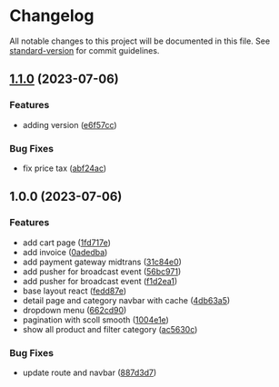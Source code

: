 # Changelog

All notable changes to this project will be documented in this file. See [standard-version](https://github.com/conventional-changelog/standard-version) for commit guidelines.

## [1.1.0](https://github.com/CahBantul/online-shop/compare/v1.0.0...v1.1.0) (2023-07-06)


### Features

* adding version ([e6f57cc](https://github.com/CahBantul/online-shop/commit/e6f57cc0678db888d6c1f483bb9f713e745b05b9))


### Bug Fixes

* fix price tax ([abf24ac](https://github.com/CahBantul/online-shop/commit/abf24aca3decf5c80bce77b7a1c0df2e814dfeac))

## 1.0.0 (2023-07-06)


### Features

* add cart page ([1fd717e](https://github.com/CahBantul/online-shop/commit/1fd717e952157c452da6993a67c183de22e31e1e))
* add invoice ([0adedba](https://github.com/CahBantul/online-shop/commit/0adedbaf6dc1feaccf7bf025b0ce43501fe12f7b))
* add payment gateway midtrans ([31c84e0](https://github.com/CahBantul/online-shop/commit/31c84e0341ed0fd4fab7c1675985157148303da4))
* add pusher for broadcast event ([56bc971](https://github.com/CahBantul/online-shop/commit/56bc971a068c5f067c3580982e36c863e206d713))
* add pusher for broadcast event ([f1d2ea1](https://github.com/CahBantul/online-shop/commit/f1d2ea17b30f3d5c2b3ddb598df01b32c437ceba))
* base layout react ([fedd87e](https://github.com/CahBantul/online-shop/commit/fedd87e5fb921ba35ba32777e5f40fcc96386a19))
* detail page and category navbar with cache ([4db63a5](https://github.com/CahBantul/online-shop/commit/4db63a5260e6bc931259622915cccac9627281a2))
* dropdown menu ([662cd90](https://github.com/CahBantul/online-shop/commit/662cd90f65d7919d3ca7a5de3d65b272b88081fc))
* pagination with scoll smooth ([1004e1e](https://github.com/CahBantul/online-shop/commit/1004e1e13dfcebaef352d26b7de03b1f71b7a730))
* show all product and filter category ([ac5630c](https://github.com/CahBantul/online-shop/commit/ac5630c154d5ceb27fe4a108671db98c15f8b48e))


### Bug Fixes

* update route and navbar ([887d3d7](https://github.com/CahBantul/online-shop/commit/887d3d79f94b773d61644bab76009b0cd03e7127))
